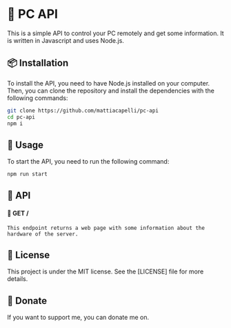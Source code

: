 # 🐝 PC API

This is a simple API to control your PC remotely and get some information. It is written in Javascript and uses Node.js.

## 📦 Installation

To install the API, you need to have Node.js installed on your computer. Then, you can clone the repository and install the dependencies with the following commands:

```bash
git clone https://github.com/mattiacapelli/pc-api
cd pc-api
npm i
```

## 🚀 Usage

To start the API, you need to run the following command:

```bash
npm run start
```

## 🐝 API

#### 📡 GET /
```
This endpoint returns a web page with some information about the hardware of the server.
```

## 📝 License

This project is under the MIT license. See the [LICENSE] file for more details.

## 💸 Donate

If you want to support me, you can donate me on.

